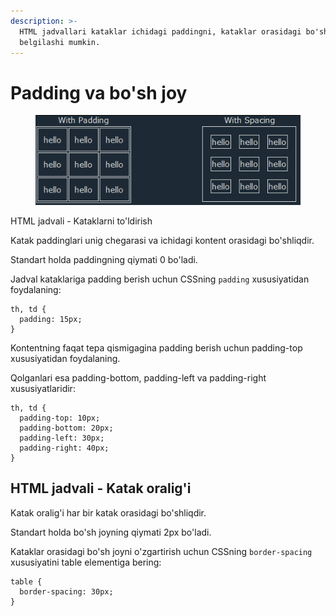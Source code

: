 ```yaml
---
description: >-
  HTML jadvallari kataklar ichidagi paddingni, kataklar orasidagi bo'sh oraliqni
  belgilashi mumkin.
---
```


# Padding va bo'sh joy

<figure><img src="../../../.gitbook/assets/image (53).png" alt=""><figcaption></figcaption></figure>

HTML jadvali - Kataklarni to'ldirish

Katak paddinglari unig chegarasi va ichidagi kontent orasidagi bo'shliqdir.

Standart holda paddingning qiymati 0 bo'ladi.

Jadval kataklariga padding berish uchun CSSning `padding` xususiyatidan foydalaning:

```
th, td {
  padding: 15px;
}
```

Kontentning faqat tepa qismigagina padding berish uchun padding-top xususiyatidan foydalaning.

Qolganlari esa padding-bottom, padding-left va padding-right xususiyatlaridir:

```
th, td {
  padding-top: 10px;
  padding-bottom: 20px;
  padding-left: 30px;
  padding-right: 40px;
}
```

## HTML jadvali - Katak oralig'i

Katak oralig'i har bir katak orasidagi bo'shliqdir.

Standart holda bo'sh joyning qiymati 2px bo'ladi.

Kataklar orasidagi bo'sh joyni o'zgartirish uchun CSSning `border-spacing` xususiyatini table elementiga bering:

```
table {
  border-spacing: 30px;
}
```
